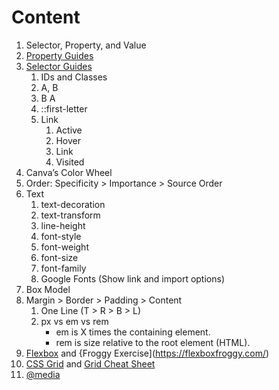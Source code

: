 # Content
1. Selector, Property, and Value
2. [Property Guides](https://css-tricks.com/almanac/)
3. [Selector Guides](https://www.w3schools.com/cssref/css_selectors.php)
    1. IDs and Classes
    2. A, B
    3. B A
    4. ::first-letter
    5. Link
        1. Active
        2. Hover
        3. Link
        4. Visited
4. Canva’s Color Wheel
5. Order: Specificity > Importance > Source Order
6. Text
    1. text-decoration
    2. text-transform
    3. line-height
    4. font-style
    5. font-weight
    6. font-size
    7. font-family
    8. Google Fonts (Show link and import options)
7. Box Model
8. Margin > Border > Padding > Content
    1. One Line (T > R > B > L)
    2. px vs em vs rem
        - em is X times the containing element.
        - rem is size relative to the root element (HTML).
9. [Flexbox](https://css-tricks.com/snippets/css/a-guide-to-flexbox/) and {Froggy Exercise](https://flexboxfroggy.com/)
10. [CSS Grid](https://css-tricks.com/snippets/css/complete-guide-grid/) and [Grid Cheat Sheet](https://grid.malven.co/)
11. [@media](https://css-tricks.com/a-complete-guide-to-css-media-queries/)
